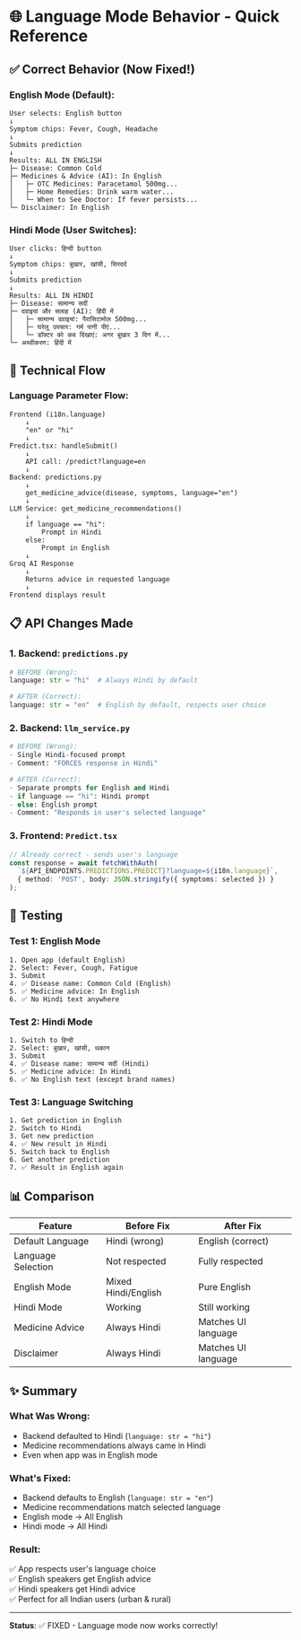 # 🌐 Language Mode Behavior - Quick Reference

## ✅ Correct Behavior (Now Fixed!)

### English Mode (Default):
```
User selects: English button
↓
Symptom chips: Fever, Cough, Headache
↓
Submits prediction
↓
Results: ALL IN ENGLISH
├─ Disease: Common Cold
├─ Medicines & Advice (AI): In English
│   ├─ OTC Medicines: Paracetamol 500mg...
│   ├─ Home Remedies: Drink warm water...
│   └─ When to See Doctor: If fever persists...
└─ Disclaimer: In English
```

### Hindi Mode (User Switches):
```
User clicks: हिन्दी button
↓
Symptom chips: बुखार, खांसी, सिरदर्द
↓
Submits prediction
↓
Results: ALL IN HINDI
├─ Disease: सामान्य सर्दी
├─ दवाइयां और सलाह (AI): हिंदी में
│   ├─ सामान्य दवाइयां: पैरासिटामोल 500mg...
│   ├─ घरेलू उपचार: गर्म पानी पीएं...
│   └─ डॉक्टर को कब दिखाएं: अगर बुखार 3 दिन में...
└─ अस्वीकरण: हिंदी में
```

## 🔧 Technical Flow

### Language Parameter Flow:
```
Frontend (i18n.language) 
    ↓
    "en" or "hi"
    ↓
Predict.tsx: handleSubmit()
    ↓
    API call: /predict?language=en
    ↓
Backend: predictions.py
    ↓
    get_medicine_advice(disease, symptoms, language="en")
    ↓
LLM Service: get_medicine_recommendations()
    ↓
    if language == "hi":
        Prompt in Hindi
    else:
        Prompt in English
    ↓
Groq AI Response
    ↓
    Returns advice in requested language
    ↓
Frontend displays result
```

## 📋 API Changes Made

### 1. Backend: `predictions.py`
```python
# BEFORE (Wrong):
language: str = "hi"  # Always Hindi by default

# AFTER (Correct):
language: str = "en"  # English by default, respects user choice
```

### 2. Backend: `llm_service.py`
```python
# BEFORE (Wrong):
- Single Hindi-focused prompt
- Comment: "FORCES response in Hindi"

# AFTER (Correct):
- Separate prompts for English and Hindi
- if language == "hi": Hindi prompt
- else: English prompt
- Comment: "Responds in user's selected language"
```

### 3. Frontend: `Predict.tsx`
```typescript
// Already correct - sends user's language
const response = await fetchWithAuth(
  `${API_ENDPOINTS.PREDICTIONS.PREDICT}?language=${i18n.language}`,
  { method: 'POST', body: JSON.stringify({ symptoms: selected }) }
);
```

## 🧪 Testing

### Test 1: English Mode
```
1. Open app (default English)
2. Select: Fever, Cough, Fatigue
3. Submit
4. ✅ Disease name: Common Cold (English)
5. ✅ Medicine advice: In English
6. ✅ No Hindi text anywhere
```

### Test 2: Hindi Mode
```
1. Switch to हिन्दी
2. Select: बुखार, खांसी, थकान
3. Submit
4. ✅ Disease name: सामान्य सर्दी (Hindi)
5. ✅ Medicine advice: In Hindi
6. ✅ No English text (except brand names)
```

### Test 3: Language Switching
```
1. Get prediction in English
2. Switch to Hindi
3. Get new prediction
4. ✅ New result in Hindi
5. Switch back to English
6. Get another prediction
7. ✅ Result in English again
```

## 📊 Comparison

| Feature | Before Fix | After Fix |
|---------|-----------|-----------|
| Default Language | Hindi (wrong) | English (correct) |
| Language Selection | Not respected | Fully respected |
| English Mode | Mixed Hindi/English | Pure English |
| Hindi Mode | Working | Still working |
| Medicine Advice | Always Hindi | Matches UI language |
| Disclaimer | Always Hindi | Matches UI language |

## ✨ Summary

### What Was Wrong:
- Backend defaulted to Hindi (`language: str = "hi"`)
- Medicine recommendations always came in Hindi
- Even when app was in English mode

### What's Fixed:
- Backend defaults to English (`language: str = "en"`)
- Medicine recommendations match selected language
- English mode → All English
- Hindi mode → All Hindi

### Result:
✅ App respects user's language choice  
✅ English speakers get English advice  
✅ Hindi speakers get Hindi advice  
✅ Perfect for all Indian users (urban & rural)  

---

**Status**: ✅ FIXED - Language mode now works correctly!
